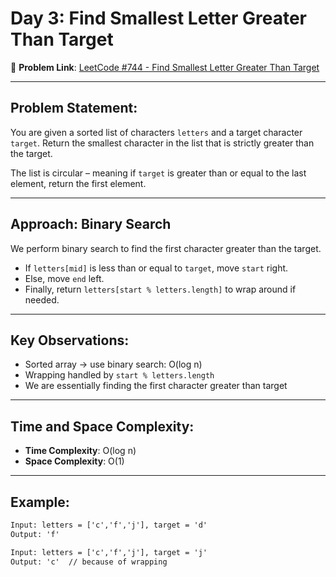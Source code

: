# Day 3: Find Smallest Letter Greater Than Target

🔗 **Problem Link**: [LeetCode #744 - Find Smallest Letter Greater Than Target](https://leetcode.com/problems/find-smallest-letter-greater-than-target/)

---

##  Problem Statement:
You are given a sorted list of characters `letters` and a target character `target`. Return the smallest character in the list that is strictly greater than the target.

 The list is circular – meaning if `target` is greater than or equal to the last element, return the first element.

---

##  Approach: Binary Search

We perform binary search to find the first character greater than the target.

- If `letters[mid]` is less than or equal to `target`, move `start` right.
- Else, move `end` left.
- Finally, return `letters[start % letters.length]` to wrap around if needed.

---

##  Key Observations:
- Sorted array → use binary search: O(log n)
- Wrapping handled by `start % letters.length`
- We are essentially finding the first character greater than target

---

##  Time and Space Complexity:
- **Time Complexity**: O(log n)
- **Space Complexity**: O(1)

---

##  Example:

```txt
Input: letters = ['c','f','j'], target = 'd'
Output: 'f'

Input: letters = ['c','f','j'], target = 'j'
Output: 'c'  // because of wrapping
